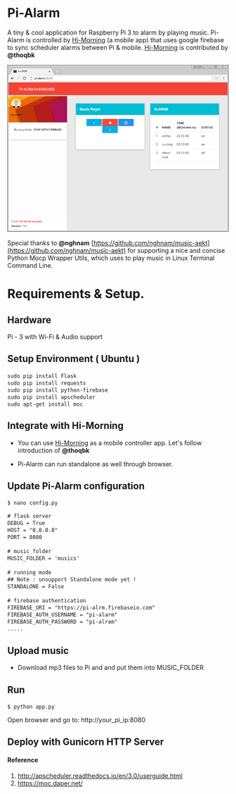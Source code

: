 # Pi-Alarm
A tiny & cool application for Raspberry Pi 3 to alarm by playing music.
Pi-Alarm is controlled by [Hi-Morning](https://github.com/hi-morning/HiMorning) (a mobile app) that uses google firebase to sync scheduler alarms between Pi & mobile. [Hi-Morning](https://github.com/hi-morning/HiMorning) is contributed by **@thoqbk**

![](static/images/screenshot.png)

Special thanks to **@nghnam** [https://github.com/nghnam/music-aekt](https://github.com/nghnam/music-aekt) for supporting a nice and concise Python Mocp Wrapper Utils, which uses to play music in Linux Terminal Command Line.

# Requirements & Setup.
## Hardware
Pi - 3 with Wi-Fi & Audio support

## Setup Environment ( Ubuntu )
```
sudo pip install Flask
sudo pip install requests
sudo pip install python-firebase
sudo pip install apscheduler
sudo apt-get install moc
```

## Integrate with Hi-Morning
* You can use [Hi-Morning](https://github.com/hi-morning/HiMorning) as a mobile controller app. Let's follow introduction of **@thoqbk**

* Pi-Alarm can run standalone as well through browser.

## Update Pi-Alarm configuration
```
$ nano config.py
```

```
# flask server
DEBUG = True
HOST = "0.0.0.0"
PORT = 8080

# music folder
MUSIC_FOLDER = 'musics'

# running mode
## Note : unsupport Standalone mode yet !
STANDALONE = False

# firebase authentication
FIREBASE_URI = "https://pi-alrm.firebaseio.com"
FIREBASE_AUTH_USERNAME = "pi-alarm"
FIREBASE_AUTH_PASSWORD = "pi-alram"
.....
```

## Upload music 
* Download mp3 files to Pi and and put them into MUSIC_FOLDER

## Run
```
$ python app.py
```
Open browser and go to: http://your_pi_ip:8080

## Deploy with Gunicorn HTTP Server


#### Reference
1. http://apscheduler.readthedocs.io/en/3.0/userguide.html
2. https://moc.daper.net/